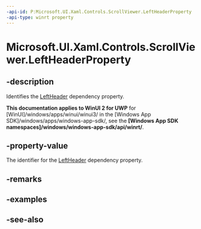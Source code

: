 ```yaml
---
-api-id: P:Microsoft.UI.Xaml.Controls.ScrollViewer.LeftHeaderProperty
-api-type: winrt property
---
```


<!-- Property syntax
public Windows.UI.Xaml.DependencyProperty LeftHeaderProperty { get; }
-->

# Microsoft.UI.Xaml.Controls.ScrollViewer.LeftHeaderProperty

## -description
Identifies the [LeftHeader](scrollviewer_leftheader.md) dependency property.

**This documentation applies to WinUI 2 for UWP** for [WinUI]/windows/apps/winui/winui3/ in the [Windows App SDK]/windows/apps/windows-app-sdk/, see the **[Windows App SDK namespaces]/windows/windows-app-sdk/api/winrt/**.

## -property-value
The identifier for the [LeftHeader](scrollviewer_leftheader.md) dependency property.

## -remarks

## -examples

## -see-also
